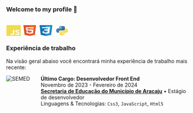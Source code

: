 ### Welcome to my profile 👋
<div style="display: inline_block"><br>
  <img align="center" alt="SouzaBrun0-Js" height="30" width="40" src="https://raw.githubusercontent.com/devicons/devicon/master/icons/javascript/javascript-plain.svg">
  <img align="center" alt="SouzaBrun0-HTML" height="30" width="40" src="https://raw.githubusercontent.com/devicons/devicon/master/icons/html5/html5-original.svg">
  <img align="center" alt="SouzaBrun0-CSS" height="30" width="40" src="https://raw.githubusercontent.com/devicons/devicon/master/icons/css3/css3-original.svg">
  <img align="center" alt="SouzaBrun0-Python" height="30" width="40" src="https://raw.githubusercontent.com/devicons/devicon/master/icons/python/python-original.svg">
</div>

### Experiência de trabalho
Na visão geral abaixo você encontrará minha experiência de trabalho mais recente:

[<img align="left" height="94px" width="94px" alt="SEMED" src="https://www.aracaju.se.gov.br/userfiles/noticia_imagens/201702/70693/avatar_960.jpg"/>](https://www.aracaju.se.gov.br/)

**Último Cargo: Desenvolvedor Front End** \
Novembro de 2023 - Fevereiro de 2024 \
[**Secretaria de Educação do Município de Aracaju**](https://www.aracaju.se.gov.br/educacao/) • Estágio de desenvolvedor \
Linguagens & Tecnologias: `Css3`, `JavaScript`, `Html5`\
<br/>
